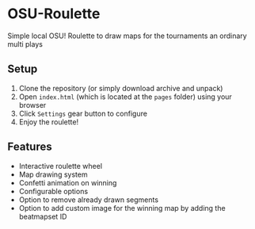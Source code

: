 # OSU-Roulette

Simple local OSU! Roulette to draw maps for the tournaments an ordinary multi plays

## Setup

1. Clone the repository (or simply download archive and unpack)
2. Open `index.html` (which is located at the `pages` folder) using your browser
3. Click `Settings` gear button to configure
4. Enjoy the roulette!

## Features

- Interactive roulette wheel
- Map drawing system
- Confetti animation on winning
- Configurable options
- Option to remove already drawn segments
- Option to add custom image for the winning map by adding the beatmapset ID
